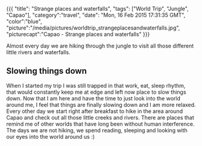 {{{
  "title": "Strange places and waterfalls",
  "tags": ["World Trip", "Jungle", "Capao"],
  "category":"travel",
  "date": "Mon, 16 Feb 2015 17:31:35 GMT",
  "color":"blue",
  "picture":"/media/pictures/worldtrip_strangeplacesandwaterfalls.jpg",
  "picturecapt":"Capao - Strange places and waterfalls"
}}}

Almost every day we are hiking through the jungle to visit all those different little rivers and waterfalls.
<!--more-->
## Slowing things down
When I started my trip I was still trapped in that work, eat, sleep rhythm, that would constantly keep me at edge and left
now place to slow things down. Now that I am here and have the time to just look into the world around me, I feel that things
are finally slowing down and I am more relaxed. Every other day we start right after breakfast to hike in the area around Capao
and check out all those little creeks and rivers. There are places that remind me of other worlds that have long been without
human interference. The days we are not hiking, we spend reading, sleeping and looking with our eyes into the world around us :)

<!--gallery:media/pictures/strangeplacesandwaterfalls-->

